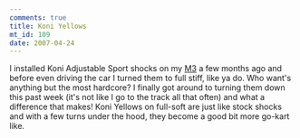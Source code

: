 ```yaml
--- 
comments: true
title: Koni Yellows
mt_id: 109
date: 2007-04-24
---
```

I installed Koni Adjustable Sport shocks on my [M3](http://gallery.dinomite.net/v/Cars/BMW_M3/) a few months ago and before even driving the car I turned them to full stiff, like ya do.  Who want's anything but the most hardcore?  I finally got around to turning them down this past week (it's not like I go to the track all that often) and what a difference that makes!  Koni Yellows on full-soft are just like stock shocks and with a few turns under the hood, they become a good bit more go-kart like.
